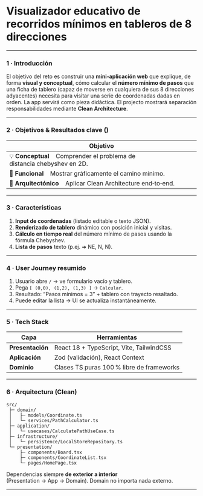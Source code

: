 # Visualizador educativo de recorridos mínimos en tableros de 8 direcciones

---

### 1 · Introducción

El objetivo del reto es construir una **mini‑aplicación web** que explique, de forma **visual y conceptual**, cómo calcular el **número mínimo de pasos** que una ficha de tablero (capaz de moverse en cualquiera de sus 8 direcciones adyacentes) necesita para visitar una serie de coordenadas dadas en orden. La app servirá como pieza didáctica. El projecto mostrará separación responsabilidades mediante **Clean Architecture**.

---

### 2 · Objetivos & Resultados clave ()

| Objetivo
| -------------------------------------------------------------------------
| 💡 **Conceptual**    Comprender el problema de distancia chebyshev en 2D.
| 🚀 **Funcional**    Mostrar gráficamente el camino mínimo.
| 🧩 **Arquitectónico**    Aplicar Clean Architecture end‑to‑end.

---

### 3 · Características

1. **Input de coordenadas** (listado editable o texto JSON).
2. **Renderizado de tablero** dinámico con posición inicial y visitas.
3. **Cálculo en tiempo real** del número mínimo de pasos usando la fórmula Chebyshev.
4. **Lista de pasos** texto (p.ej. ➜ NE, N, N).

---

### 4 · User Journey resumido

1. Usuario abre `/` → ve formulario vacío y tablero.
2. Pega `[ (0,0), (1,2), (1,3) ]` → `Calcular`.
3. Resultado: “Pasos mínimos = 3” + tablero con trayecto resaltado.
4. Puede editar la lista → UI se actualiza instantáneamente.

---

### 5 · Tech Stack

| Capa                | Herramientas                                                  |
| ------------------- | ------------------------------------------------------------- |
| **Presentación**    | React 18 + TypeScript, Vite, TailwindCSS                      |
| **Aplicación**      | Zod (validación), React Context 					|
| **Dominio**         | Clases TS puras 100 % libre de frameworks                     |

---

### 6 · Arquitectura (Clean)

```
src/
 ├─ domain/
 │   ├─ models/Coordinate.ts
 │   └─ services/PathCalculator.ts
 ├─ application/
 │   └─ usecases/CalculatePathUseCase.ts
 ├─ infrastructure/
 │   └─ persistence/LocalStoreRepository.ts
 └─ presentation/
     ├─ components/Board.tsx
     ├─ components/CoordinateList.tsx
     └─ pages/HomePage.tsx
```

Dependencias siempre **de exterior a interior** (Presentation → App → Domain). Domain no importa nada externo.

---
